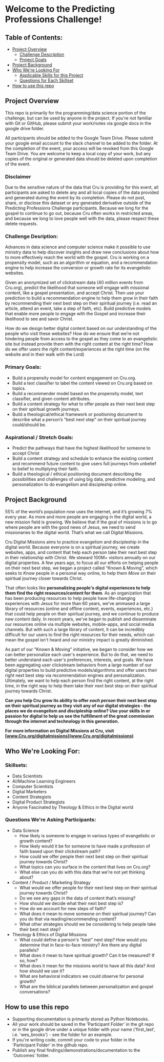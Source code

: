 # Welcome to the Predicting Professions Challenge!

## Table of Contents:
 * [Project Overview](#overview)
   * [Challenge Description](#description)
   * [Project Goals](#goals)
 * [Project Background](#background)
 * [Who We're Looking For](#team)
   * [Applicable Skills for this Project](#skills)
   * [Questions for Each Skillset](#questions)
 * [How to use this repo](#how-to-repo)

<a name="overview" />

## Project Overview

This repo is primarily for the programming/data science portion of the challenge, but can be used by anyone in the project.  If you're not familiar with Git or GitHub, please submit your work/notes via google docs in the google drive folder.

All participants should be added to the Google Team Drive.  Please submit your google email account to the slack channel to be added to the folder.  At the completion of the event, your access will be revoked from this Google Team Drive. You are welcome to keep a local copy of your work, but any copies of the original or generated data should be deleted upon completion of the event.

### Disclaimer
Due to the sensitive nature of the data that Cru is providing for this event, all participants are asked to delete any and all local copies of the data provided and generated during the event  by its completion.  Please do not post, share, or disclose this dataset or any generated derivative outside of the Predicting Professions Challenge participants.  Because we long for the gospel to continue to go out, because Cru often works in restricted areas, and because we long to love people well with the data, please respect these delete requests.

<a name="description" />

### Challenge Desription:

Advances in data science and computer science make it possible to use ministry data to help discover insights and draw new conclusions about how to more effectively reach the world with the gospel. Cru is working on a propensity model, such as an algorithm or equation, and a recommendation engine to help increase the conversion or growth rate for its evangelistic websites.

Given an anonymized set of clickstream data (40 million events from Cru.org), predict the likelihood that someone will engage with missional content, like a gospel presentation, and accept Christ.  Then use your prediction to build a recommendation engine to help them grow in their faith by recommending their next best step on their spiritual journey (i.e. read an article, attend an event, take a step of faith, etc).  Build predictive models that enable more people to engage with the Gospel and increase their likelihood to see and savor Christ.

How do we design better digital content based on our understanding of the people who visit these websites?
How do we ensure that we’re not hindering people from access to the gospel as they come to an evangelistic site but instead provide them with the right content at the right time?
How do we offer users the right content/experiences at the right time (on the website and in their walk with the Lord)

<a name="goals" />

### Primary Goals:
 * Build a propensity model for content engagement on Cru.org.
 * Build a text classifier to label the content viewed on Cru.org based on topics.
 * Build a recommender model based on the propensity model, text classifier, and given content attributes.
 * Build a content strategy for what to offer people as their next best step on their spiritual growth journeys.
 * Build a theological/ethical framework or positioning document to describe what a person’s “best next step” on their spiritual journey could/should be.

### Aspirational / Stretch Goals:
 * Predict the pathways that have the highest likelihood for someone to accept Christ
 * Build a content strategy and schedule to enhance the existing content and recommend future content to give users full journeys from unbelief to belief to multiplying their faith.
 * Build a theological / ethical positioning document describing the possibilities and challenges of using big data, predictive modeling, and personalization to do evangelism and discipleship online.

 <a name="background" />

## Project Background
55% of the world’s population now uses the internet, and it’s growing 7% every year.  As more and more people are engaging in the digital world, a new mission field is growing.  We believe that if the goal of missions is to go where people are with the good news of Jesus, we need to send missionaries to the digital world.  That’s what we call Digital Missions. 

Cru Digital Missions aims to practice evangelism and discipleship in the digital world.  Because everyone is on a spiritual journey, we create websites, apps, and content that help each person take their next best step in their relationship with Christ.  We steward 100M+ visitors annually on our digital properties.  A few years ago, to focus all our efforts on helping people on their next best step, we began a project called “Known & Moving”, which seeks to <i>Know</i> people in a personal way online, to help them <i>Move</i> on their spiritual journey closer towards Christ.  

That often looks like <b>personalizing people's digital experiences to help them find the right resources/content for them</b>.  As an organization that has been producing resources to help people have life-changing experiences with Jesus for more than 60 years, we've ammased a large library of resources (online and offline content, events, experiences, etc.) that could help people on their spiritual journey, and we continue to produce new content daily.  In recent years, we've began to publish and disseminate our resources online via multiple websites, mobile-apps, and social media channels.  But with such a large library of content, it can be incredibly difficult for our users to find the right resources for their needs, which can mean the gospel isn't heard and our ministry impact is greatly diminished.

As part of our "Known & Moving" initiative, we began to consider how we can better personalize each user's experience.  But to do that, we need to better understand each user's preferences, interests, and goals.  We have been aggregating user clickstream behaviors from a large number of our digital properties to build predictive models/algorithms and offer users their right next best step via recommendation engines and personalization.  Ultimately, we want to help each person find the right content, at the right time, in the right way to help them take their next best step on their spiritual journey towards Christ.  

<b>Can you help Cru grow its ability to offer *each person* their next best step on their spiritual journey as they visit any of our digital strategies - the places we do evangelism and discipleship online?  Use your skills in or passion for digital to help us see the fulfillment of the great commission through the internet and technology in this generation.</b>

<b>For more information on Digital Missions at Cru, visit [www.Cru.org/digitalmissions](www.Cru.org/digitalmissions)</b>
 
<a name="team" />
 
## Who We're Looking For:

<a name="skills" />

### Skillsets:
 * Data Scientists
 * AI/Machine Learning Engineers
 * Computer Scientists
 * Digital Marketers
 * Content Strategists
 * Digital Product Strategists
 * Anyone Fascinated by Theology & Ethics in the Digital world

<a name="questions" />

### Questions We're Asking Participants:
 * Data Science
   * How likely is someone to engage in various types of evangelistic or growth content?
   * How likely would it be for someone to have made a profession of faith based upon their clickstream path?
   * How could we offer people their next best step on their spiritual journey towards Christ?
   * What topics can you surface in the content that lives on Cru.org?
   * What else can you do with this data that we're not yet thinking about?
 * Content / Product / Marketing Strategy 
   * What would we offer people for their next best step on their spiritual journey towards Christ?
   * Do we see any gaps in the data of content that’s missing?
   * How should we decide what their next best step is?
   * How do we account for new steps of faith?
   * What does it mean to move someone on their spiritual journey?  Can you do that via reading/recommending content?
   * What other strategies should we be considering to help people take their best next step?
 * Theology & Ethics of Digital Missions
   * What could define a person's "best" next step?  How would you determine that in face-to-face ministry?  Are there any digital parallels?
   * What does it mean to have spiritual growth? Can it be measured?  If so, how?
   * What does it mean for the missions world to have all this data?  And how should we use it?
   * What are behavioral indicators we could observe for personal growth?
   * What are the biblical parallels between personalization and gospel conversations?

<a name="how-to-repo" />

## How to use this repo
 * Supporting documentation is primarily stored as Python Notebooks.
 * All your work should be saved in the 'Participant Folder' in the git repo or in the google drive under a unique folder with your name ('first_last', i.e. 'wes_brooks') - see the folder for an example.
 * If you're writing code, commit your code to your folder in the 'Participant Folder' in the github repo.
 * Publish any final findings/demonstrations/documentation to the 'Outcomes' folder.